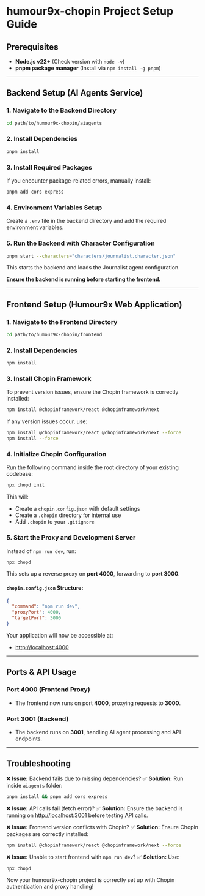 # humour9x-chopin Project Setup Guide

## Prerequisites

- **Node.js v22+** (Check version with `node -v`)
- **pnpm package manager** (Install via `npm install -g pnpm`)

---

## Backend Setup (AI Agents Service)

### 1. Navigate to the Backend Directory

```sh
cd path/to/humour9x-chopin/aiagents
```

### 2. Install Dependencies

```sh
pnpm install
```

### 3. Install Required Packages

If you encounter package-related errors, manually install:

```sh
pnpm add cors express
```

### 4. Environment Variables Setup

Create a `.env` file in the backend directory and add the required environment variables.

### 5. Run the Backend with Character Configuration

```sh
pnpm start --characters="characters/journalist.character.json"
```

This starts the backend and loads the Journalist agent configuration.

**Ensure the backend is running before starting the frontend.**

---

## Frontend Setup (Humour9x Web Application)

### 1. Navigate to the Frontend Directory

```sh
cd path/to/humour9x-chopin/frontend
```

### 2. Install Dependencies

```sh
npm install
```

### 3. Install Chopin Framework

To prevent version issues, ensure the Chopin framework is correctly installed:

```sh
npm install @chopinframework/react @chopinframework/next
```

If any version issues occur, use:

```sh
npm install @chopinframework/react @chopinframework/next --force
npm install --force 
```



### 4. Initialize Chopin Configuration

Run the following command inside the root directory of your existing codebase:

```sh
npx chopd init
```

This will:

- Create a `chopin.config.json` with default settings
- Create a `.chopin` directory for internal use
- Add `.chopin` to your `.gitignore`

### 5. Start the Proxy and Development Server

Instead of `npm run dev`, run:

```sh
npx chopd
```

This sets up a reverse proxy on **port 4000**, forwarding to **port 3000**.

#### `chopin.config.json` Structure:

```json
{
  "command": "npm run dev",
  "proxyPort": 4000,
  "targetPort": 3000
}
```

Your application will now be accessible at:

- [http://localhost:4000](http://localhost:4000)

---

## Ports & API Usage

### Port 4000 (Frontend Proxy)

- The frontend now runs on port **4000**, proxying requests to **3000**.

### Port 3001 (Backend)

- The backend runs on **3001**, handling AI agent processing and API endpoints.

---

## Troubleshooting

❌ **Issue:** Backend fails due to missing dependencies?
✅ **Solution:** Run inside `aiagents` folder:

```sh
pnpm install && pnpm add cors express
```

❌ **Issue:** API calls fail (fetch error)?
✅ **Solution:** Ensure the backend is running on [http://localhost:3001](http://localhost:3001) before testing API calls.

❌ **Issue:** Frontend version conflicts with Chopin?
✅ **Solution:** Ensure Chopin packages are correctly installed:

```sh
npm install @chopinframework/react @chopinframework/next --force
```

❌ **Issue:** Unable to start frontend with `npm run dev`?
✅ **Solution:** Use:

```sh
npx chopd
```

Now your humour9x-chopin project is correctly set up with Chopin authentication and proxy handling!